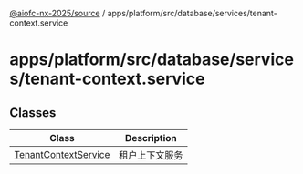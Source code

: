 [@aiofc-nx-2025/source](../../../../../../index.md) / apps/platform/src/database/services/tenant-context.service

# apps/platform/src/database/services/tenant-context.service

## Classes

| Class | Description |
| ------ | ------ |
| [TenantContextService](classes/TenantContextService.md) | 租户上下文服务 |
